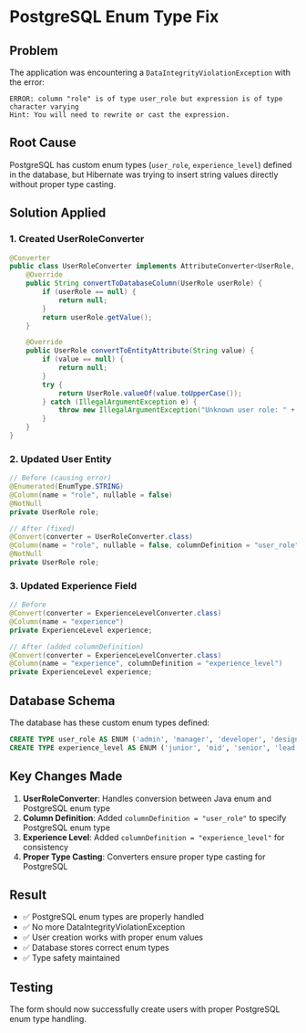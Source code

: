 # PostgreSQL Enum Type Fix

## Problem
The application was encountering a `DataIntegrityViolationException` with the error:
```
ERROR: column "role" is of type user_role but expression is of type character varying
Hint: You will need to rewrite or cast the expression.
```

## Root Cause
PostgreSQL has custom enum types (`user_role`, `experience_level`) defined in the database, but Hibernate was trying to insert string values directly without proper type casting.

## Solution Applied

### 1. Created UserRoleConverter
```java
@Converter
public class UserRoleConverter implements AttributeConverter<UserRole, String> {
    @Override
    public String convertToDatabaseColumn(UserRole userRole) {
        if (userRole == null) {
            return null;
        }
        return userRole.getValue();
    }

    @Override
    public UserRole convertToEntityAttribute(String value) {
        if (value == null) {
            return null;
        }
        try {
            return UserRole.valueOf(value.toUpperCase());
        } catch (IllegalArgumentException e) {
            throw new IllegalArgumentException("Unknown user role: " + value, e);
        }
    }
}
```

### 2. Updated User Entity
```java
// Before (causing error)
@Enumerated(EnumType.STRING)
@Column(name = "role", nullable = false)
@NotNull
private UserRole role;

// After (fixed)
@Convert(converter = UserRoleConverter.class)
@Column(name = "role", nullable = false, columnDefinition = "user_role")
@NotNull
private UserRole role;
```

### 3. Updated Experience Field
```java
// Before
@Convert(converter = ExperienceLevelConverter.class)
@Column(name = "experience")
private ExperienceLevel experience;

// After (added columnDefinition)
@Convert(converter = ExperienceLevelConverter.class)
@Column(name = "experience", columnDefinition = "experience_level")
private ExperienceLevel experience;
```

## Database Schema
The database has these custom enum types defined:
```sql
CREATE TYPE user_role AS ENUM ('admin', 'manager', 'developer', 'designer');
CREATE TYPE experience_level AS ENUM ('junior', 'mid', 'senior', 'lead');
```

## Key Changes Made

1. **UserRoleConverter**: Handles conversion between Java enum and PostgreSQL enum type
2. **Column Definition**: Added `columnDefinition = "user_role"` to specify PostgreSQL enum type
3. **Experience Level**: Added `columnDefinition = "experience_level"` for consistency
4. **Proper Type Casting**: Converters ensure proper type casting for PostgreSQL

## Result
- ✅ PostgreSQL enum types are properly handled
- ✅ No more DataIntegrityViolationException
- ✅ User creation works with proper enum values
- ✅ Database stores correct enum types
- ✅ Type safety maintained

## Testing
The form should now successfully create users with proper PostgreSQL enum type handling.
